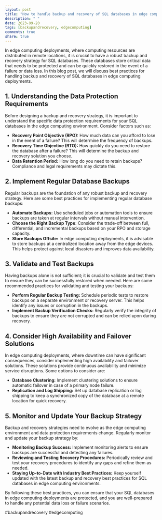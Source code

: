```yaml
---
layout: post
title: "How to handle backup and recovery of SQL databases in edge computing deployments"
description: " "
date: 2023-09-20
tags: [backupandrecovery, edgecomputing]
comments: true
share: true
---
```


In edge computing deployments, where computing resources are distributed in remote locations, it is crucial to have a robust backup and recovery strategy for SQL databases. These databases store critical data that needs to be protected and can be quickly restored in the event of a failure or data loss. In this blog post, we will discuss best practices for handling backup and recovery of SQL databases in edge computing deployments.

## 1. Understanding the Data Protection Requirements

Before designing a backup and recovery strategy, it is important to understand the specific data protection requirements for your SQL databases in the edge computing environment. Consider factors such as:

- **Recovery Point Objective (RPO):** How much data can you afford to lose in the event of a failure? This will determine the frequency of backups.
- **Recovery Time Objective (RTO):** How quickly do you need to restore the database after a failure? This will determine the backup and recovery solution you choose.
- **Data Retention Period:** How long do you need to retain backups? Compliance and legal requirements may dictate this.

## 2. Implement Regular Database Backups

Regular backups are the foundation of any robust backup and recovery strategy. Here are some best practices for implementing regular database backups:

- **Automate Backups:** Use scheduled jobs or automation tools to ensure backups are taken at regular intervals without manual intervention.
- **Choose the Right Backup Type:** Consider the trade-off between full, differential, and incremental backups based on your RPO and storage capacity.
- **Store Backups Offsite:** In edge computing deployments, it is advisable to store backups at a centralized location away from the edge devices. This helps protect against local disasters and improves data availability.

## 3. Validate and Test Backups

Having backups alone is not sufficient; it is crucial to validate and test them to ensure they can be successfully restored when needed. Here are some recommended practices for validating and testing your backups:

- **Perform Regular Backup Testing:** Schedule periodic tests to restore backups on a separate environment or recovery server. This helps identify any issues or corruption in the backups.
- **Implement Backup Verification Checks:** Regularly verify the integrity of backups to ensure they are not corrupted and can be relied upon during recovery.

## 4. Consider High Availability and Failover Solutions

In edge computing deployments, where downtime can have significant consequences, consider implementing high availability and failover solutions. These solutions provide continuous availability and minimize service disruptions. Some options to consider are:

- **Database Clustering:** Implement clustering solutions to ensure automatic failover in case of a primary node failure.
- **Replication and Log Shipping:** Set up database replication or log shipping to keep a synchronized copy of the database at a remote location for quick recovery.

## 5. Monitor and Update Your Backup Strategy

Backup and recovery strategies need to evolve as the edge computing environment and data protection requirements change. Regularly monitor and update your backup strategy by:

- **Monitoring Backup Success:** Implement monitoring alerts to ensure backups are successful and detecting any failures.
- **Reviewing and Testing Recovery Procedures:** Periodically review and test your recovery procedures to identify any gaps and refine them as needed.
- **Staying Up-to-Date with Industry Best Practices:** Keep yourself updated with the latest backup and recovery best practices for SQL databases in edge computing environments.

By following these best practices, you can ensure that your SQL databases in edge computing deployments are protected, and you are well-prepared to handle any potential data loss or failure scenarios.

#backupandrecovery #edgecomputing